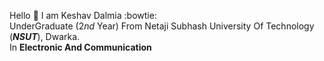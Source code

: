 Hello :wave: I am Keshav Dalmia :bowtie: <br/>
UnderGraduate (2*nd* Year) From Netaji Subhash University Of Technology (***NSUT***), Dwarka.<br/>
In **Electronic And Communication**
